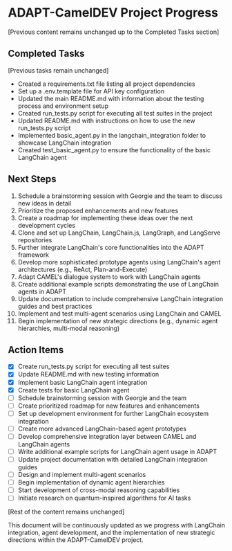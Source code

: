 # ADAPT-CamelDEV Project Progress

[Previous content remains unchanged up to the Completed Tasks section]

## Completed Tasks
[Previous tasks remain unchanged]
- Created a requirements.txt file listing all project dependencies
- Set up a .env.template file for API key configuration
- Updated the main README.md with information about the testing process and environment setup
- Created run_tests.py script for executing all test suites in the project
- Updated README.md with instructions on how to use the new run_tests.py script
- Implemented basic_agent.py in the langchain_integration folder to showcase LangChain integration
- Created test_basic_agent.py to ensure the functionality of the basic LangChain agent

## Next Steps
1. Schedule a brainstorming session with Georgie and the team to discuss new ideas in detail
2. Prioritize the proposed enhancements and new features
3. Create a roadmap for implementing these ideas over the next development cycles
4. Clone and set up LangChain, LangChain.js, LangGraph, and LangServe repositories
5. Further integrate LangChain's core functionalities into the ADAPT framework
6. Develop more sophisticated prototype agents using LangChain's agent architectures (e.g., ReAct, Plan-and-Execute)
7. Adapt CAMEL's dialogue system to work with LangChain agents
8. Create additional example scripts demonstrating the use of LangChain agents in ADAPT
9. Update documentation to include comprehensive LangChain integration guides and best practices
10. Implement and test multi-agent scenarios using LangChain and CAMEL
11. Begin implementation of new strategic directions (e.g., dynamic agent hierarchies, multi-modal reasoning)

## Action Items
- [x] Create run_tests.py script for executing all test suites
- [x] Update README.md with new testing information
- [x] Implement basic LangChain agent integration
- [x] Create tests for basic LangChain agent
- [ ] Schedule brainstorming session with Georgie and the team
- [ ] Create prioritized roadmap for new features and enhancements
- [ ] Set up development environment for further LangChain ecosystem integration
- [ ] Create more advanced LangChain-based agent prototypes
- [ ] Develop comprehensive integration layer between CAMEL and LangChain agents
- [ ] Write additional example scripts for LangChain agent usage in ADAPT
- [ ] Update project documentation with detailed LangChain integration guides
- [ ] Design and implement multi-agent scenarios
- [ ] Begin implementation of dynamic agent hierarchies
- [ ] Start development of cross-modal reasoning capabilities
- [ ] Initiate research on quantum-inspired algorithms for AI tasks

[Rest of the content remains unchanged]

This document will be continuously updated as we progress with LangChain integration, agent development, and the implementation of new strategic directions within the ADAPT-CamelDEV project.